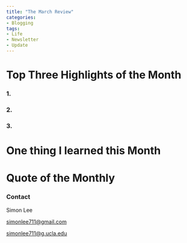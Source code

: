 ```yaml
---
title: "The March Review"
categories:
- Blogging
tags:
- Life
- Newsletter
- Update
---
```


# Top Three Highlights of the Month

### 1. 

### 2. 

### 3.

# One thing I learned this Month


# Quote of the Monthly 


### Contact

Simon Lee

simonlee711@gmail.com

simonlee711@g.ucla.edu